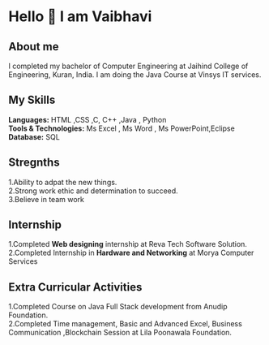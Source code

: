 # Hello 👋 I am Vaibhavi


## About me  
I completed my bachelor of Computer Engineering at Jaihind College of Engineering, Kuran, India.
I am doing the Java Course at Vinsys IT services.

## My Skills
**Languages:** HTML ,CSS ,C, C++ ,Java , Python  
**Tools & Technologies:** Ms Excel , Ms Word , Ms PowerPoint,Eclipse <br>
**Database:** SQL

## Stregnths
1.Ability to adpat the new things.   <br>
2.Strong work ethic and determination to succeed.  <br>
3.Believe in team work

## Internship
1.Completed **Web designing** internship at Reva Tech Software Solution.<br>
2.Completed Internship in **Hardware and Networking** at Morya Computer Services


## Extra Curricular Activities
1.Completed Course on Java Full Stack development from Anudip Foundation. <br>
2.Completed Time management, Basic and Advanced Excel, Business Communication ,Blockchain  Session at Lila Poonawala Foundation.





